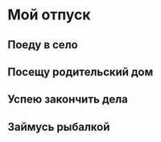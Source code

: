 # Мой отпуск

## Поеду в село

## Посещу родительский дом

## Успею закончить дела

## Займусь рыбалкой